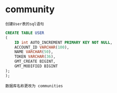 # community


`创建User表的sql语句`
```sql
CREATE TABLE USER
(
    ID int AUTO_INCREMENT PRIMARY KEY NOT NULL,
    ACCOUNT_ID VARCHAR(100),
    NAME VARCHAR(50),
    TOKEN VARCHAR(36),
    GMT_CREATE BIGINT,
    GMT_MODIFIED BIGINT
);
);
```

`数据库名称更改为 communities`

